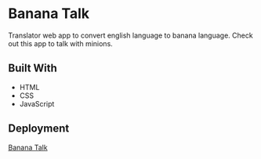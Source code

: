 # Banana Talk
Translator web app to convert english language to banana language. Check out this app to talk with minions. <br/> 

## Built With
- HTML
- CSS
- JavaScript

## Deployment
<a href="https://talk-with-minions.netlify.app/">Banana Talk</a>
